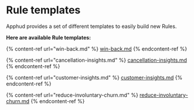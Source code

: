 # Rule templates

Apphud provides a set of different templates to easily build new Rules.&#x20;

**Here are available Rule templates:**

{% content-ref url="win-back.md" %}
[win-back.md](win-back.md)
{% endcontent-ref %}

{% content-ref url="cancellation-insights.md" %}
[cancellation-insights.md](cancellation-insights.md)
{% endcontent-ref %}

{% content-ref url="customer-insights.md" %}
[customer-insights.md](customer-insights.md)
{% endcontent-ref %}

{% content-ref url="reduce-involuntary-churn.md" %}
[reduce-involuntary-churn.md](reduce-involuntary-churn.md)
{% endcontent-ref %}

